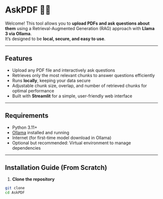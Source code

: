 # AskPDF 📄🤖

Welcome! This tool allows you to **upload PDFs and ask questions about them** using a Retrieval-Augmented Generation (RAG) approach with **Llama 3 via Ollama**.  
It’s designed to be **local, secure, and easy to use**.

---

## Features

- Upload any PDF file and interactively ask questions
- Retrieves only the most relevant chunks to answer questions efficiently
- Runs **locally**, keeping your data secure
- Adjustable chunk size, overlap, and number of retrieved chunks for optimal performance
- Built with **Streamlit** for a simple, user-friendly web interface

---

## Requirements

- Python 3.11+
- [Ollama](https://ollama.com) installed and running
- Internet (for first-time model download in Ollama)
- Optional but recommended: Virtual environment to manage dependencies

---

## Installation Guide (From Scratch)

1. **Clone the repository**

```bash
git clone 
cd AskPDF
